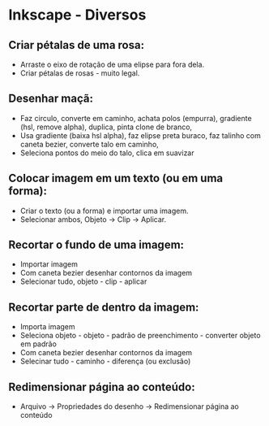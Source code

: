 # Inkscape - Diversos

## Criar pétalas de uma rosa:

- Arraste o eixo de rotação de uma elipse para fora dela.
- Criar pétalas de rosas - muito legal.


## Desenhar maçã:

- Faz circulo, converte em caminho, achata polos (empurra), gradiente (hsl, remove alpha), duplica, pinta clone de branco,
- Usa gradiente (baixa hsl alpha), faz elipse preta buraco, faz talinho com caneta bezier, converte talo em caminho,
- Seleciona pontos do meio do talo, clica em suavizar

## Colocar imagem em um texto (ou em uma forma):

- Criar o texto (ou a forma) e importar uma imagem.
- Selecionar ambos, Objeto -> Clip -> Aplicar.


## Recortar o fundo de uma imagem:

- Importar imagem
- Com caneta bezier desenhar contornos da imagem
- Selecionar tudo, objeto - clip - aplicar 

## Recortar parte de dentro da imagem:

- Importa imagem
- Seleciona objeto - objeto - padrão de preenchimento - converter objeto em padrão
- Com caneta bezier desenhar contornos da imagem
- Selecinar tudo - caminho - diferença (ou exclusão)

## Redimensionar página ao conteúdo:

- Arquivo -> Propriedades do desenho -> Redimensionar página ao conteúdo
